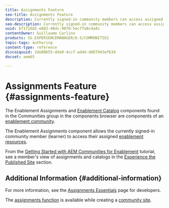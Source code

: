 ```yaml
---
title: Assignments Feature
seo-title: Assignments Feature
description: Currently signed-in community members can access assigned enablement resources
seo-description: Currently signed-in community members can access assigned enablement resources
uuid: b71716d2-e882-48dc-90f0-5ecffa8c4a4c
contentOwner: Guillaume Carlino
products: SG_EXPERIENCEMANAGER/6.5/COMMUNITIES
topic-tags: authoring
content-type: reference
discoiquuid: 2de88b55-dda9-4ccf-ad4d-dd67943ef610
docset: aem65

---
```


# Assignments Feature {#assignments-feature}

The Enablement Assignments and [Enablement Catalog](/help/communities/catalog.md) components found in the Communities group in the components browser are components of an [enablement community](/help/communities/overview.md#enablement-community).

The Enablement Assignments component allows the currently signed-in community member (learner) to access their assigned [enablement resources](/help/communities/resources.md).

From the [Getting Started with AEM Communities for Enablement](/help/communities/getting-started-enablement.md) tutorial, see a member's view of assignments and catalogs in the [Experience the Published Site](/help/communities/enablement-published-site.md) section.

## Additional Information {#additional-information}

For more information, see the [Assignments Essentials](/help/communities/essentials-assignments.md) page for developers.

The [assignments function](/help/communities/functions.md#assignments-function) is available while creating a [community site](/help/communities/sites-console.md).
